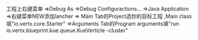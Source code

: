 工程上右键菜单
=>Debug As
=>Debug Configuractions...
=>Java Application
=>右键菜单NEW添加lancher
=> Main Tab的Project选你的目标工程 ,Main class填"io.vertx.core.Starter"
=>Arguments Tab的Program arguments填"run io.vertx.blueprint.kue.queue.KueVerticle -cluster"
